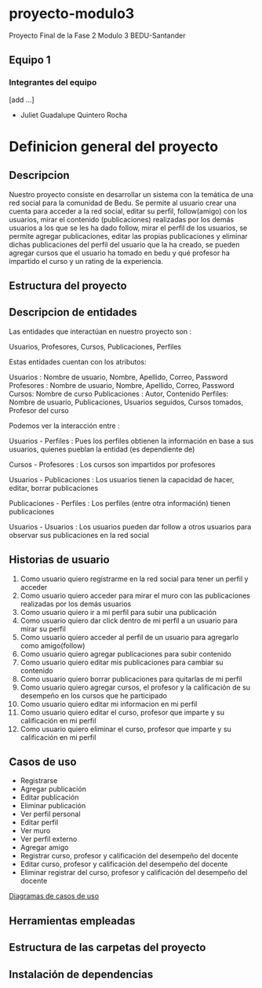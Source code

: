# proyecto-modulo3
Proyecto Final de la Fase 2 Modulo 3 BEDU-Santander

## Equipo 1
 
### Integrantes del equipo
[add ...]
* Juliet Guadalupe Quintero Rocha
 
# Definicion general del proyecto #
## Descripcion
Nuestro proyecto consiste en desarrollar un sistema con la temática de una red social para la comunidad de Bedu. Se permite al usuario crear una cuenta para acceder a la red social, editar su perfil, follow(amigo) con los usuarios, mirar el contenido (publicaciones) realizadas por los demás usuarios a los que se les ha dado follow, mirar el perfil de los usuarios,  se permite agregar publicaciones, editar las propias publicaciones y eliminar dichas publicaciones del perfil del usuario que la ha creado, se pueden agregar cursos que el usuario ha tomado en bedu y qué profesor ha impartido el curso y un rating de la experiencia.

## Estructura del proyecto
## Descripcion de entidades
Las entidades que interactúan en nuestro proyecto son :

Usuarios, Profesores,  Cursos,  Publicaciones, Perfiles

Estas entidades cuentan con los atributos:

Usuarios : Nombre de usuario, Nombre, Apellido, Correo, Password
Profesores : Nombre de usuario, Nombre, Apellido, Correo, Password
Cursos: Nombre de curso
Publicaciones : Autor, Contenido
Perfiles: Nombre de usuario, Publicaciones, Usuarios seguidos, Cursos tomados, Profesor del curso

Podemos ver la interacción entre :

Usuarios - Perfiles : Pues los perfiles obtienen la información en base a sus usuarios, quienes pueblan la entidad (es dependiente de)

Cursos - Profesores : Los cursos son impartidos por profesores 

Usuarios - Publicaciones : Los usuarios tienen la capacidad de hacer, editar, borrar publicaciones

Publicaciones - Perfiles : Los perfiles (entre otra información) tienen publicaciones 

Usuarios - Usuarios : Los usuarios pueden dar follow a otros usuarios para observar sus publicaciones en la red social


## Historias de usuario
 1. Como usuario quiero registrarme en la red social para tener un perfil y acceder         
 2. Como usuario quiero acceder para mirar el muro con las publicaciones realizadas por los demás usuarios
 3. Como usuario quiero ir a mi perfil para subir una publicación
 4. Como usuario quiero dar click dentro de mi perfil a un usuario para mirar su perfil
 5. Como usuario quiero acceder al perfil de un usuario para agregarlo como amigo(follow)
 6. Como usuario quiero agregar  publicaciones para subir contenido 
 7. Como usuario quiero editar mis publicaciones para cambiar su contenido 
 8. Como usuario quiero borrar publicaciones para quitarlas de mi perfil
 9. Como usuario quiero agregar cursos, el profesor y la calificación de su desempeño en los cursos  que he participado
 10. Como usuario quiero editar mi informacion en mi perfil
 11. Como usuario quiero editar el curso, profesor que imparte y su calificación en mi perfil
 12. Como usuario quiero eliminar el curso, profesor que imparte y su calificación en mi perfil

## Casos de uso
* Registrarse
* Agregar publicación
* Editar publicación
* Eliminar publicación
* Ver perfil personal
* Editar perfil
* Ver muro
* Ver perfil externo
* Agregar amigo
* Registrar curso, profesor y calificación del desempeño del docente
* Editar curso, profesor y calificación del desempeño del docente
* Eliminar registrar del curso, profesor y calificación del desempeño del docente

[Diagramas de casos de uso](https://app.diagrams.net/#G1Q9Vrauep4LrImQzg6h1PACLoq0dmqOqh)
  
  
## Herramientas empleadas


## Estructura de las carpetas del proyecto


## Instalación de dependencias
  
